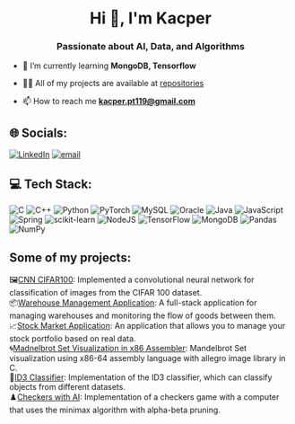 <h1 align="center">Hi 👋, I'm Kacper</h1>
<h3 align="center">Passionate about AI, Data, and Algorithms</h3>

- 🌱 I’m currently learning **MongoDB, Tensorflow**

- 👨‍💻 All of my projects are available at [repositories](https://github.com/kpta119?tab=repositories)

- 📫 How to reach me **kacper.pt119@gmail.com**

## 🌐 Socials:
[![LinkedIn](https://img.shields.io/badge/LinkedIn-%230077B5.svg?logo=linkedin&logoColor=white)](https://linkedin.com/in/www.linkedin.com/in/kacper-ptaszek-601757351) [![email](https://img.shields.io/badge/Email-D14836?logo=gmail&logoColor=white)](mailto:kacper.pt119@gmail.com) 

## 💻 Tech Stack:
![C](https://img.shields.io/badge/c-%2300599C.svg?style=for-the-badge&logo=c&logoColor=white) ![C++](https://img.shields.io/badge/c++-%2300599C.svg?style=for-the-badge&logo=c%2B%2B&logoColor=white) ![Python](https://img.shields.io/badge/python-3670A0?style=for-the-badge&logo=python&logoColor=ffdd54) ![PyTorch](https://img.shields.io/badge/PyTorch-%23EE4C2C.svg?style=for-the-badge&logo=PyTorch&logoColor=white) ![MySQL](https://img.shields.io/badge/mysql-4479A1.svg?style=for-the-badge&logo=mysql&logoColor=white) ![Oracle](https://img.shields.io/badge/Oracle-F80000?style=for-the-badge&logo=oracle&logoColor=white) ![Java](https://img.shields.io/badge/java-%23ED8B00.svg?style=for-the-badge&logo=openjdk&logoColor=white) ![JavaScript](https://img.shields.io/badge/javascript-%23323330.svg?style=for-the-badge&logo=javascript&logoColor=%23F7DF1E) ![Spring](https://img.shields.io/badge/spring-%236DB33F.svg?style=for-the-badge&logo=spring&logoColor=white) ![scikit-learn](https://img.shields.io/badge/scikit--learn-%23F7931E.svg?style=for-the-badge&logo=scikit-learn&logoColor=white) ![NodeJS](https://img.shields.io/badge/node.js-6DA55F?style=for-the-badge&logo=node.js&logoColor=white) ![TensorFlow](https://img.shields.io/badge/TensorFlow-%23FF6F00.svg?style=for-the-badge&logo=TensorFlow&logoColor=white) ![MongoDB](https://img.shields.io/badge/MongoDB-%234ea94b.svg?style=for-the-badge&logo=mongodb&logoColor=white) ![Pandas](https://img.shields.io/badge/pandas-%23150458.svg?style=for-the-badge&logo=pandas&logoColor=white) ![NumPy](https://img.shields.io/badge/numpy-%23013243.svg?style=for-the-badge&logo=numpy&logoColor=white)

## Some of my projects:
🖼️[CNN CIFAR100](https://github.com/kpta119/Convolutional-neural-network-CIFAR100): Implemented a convolutional neural network for classification of images from the CIFAR 100 dataset.  
📦[Warehouse Management Application](https://github.com/kpta119/WarehouseManagement): A full-stack application for managing warehouses and monitoring the flow of goods between them.  
📈[Stock Market Application](https://github.com/kpta119/Stock-Market-Web-Application): An application that allows you to manage your stock portfolio based on real data.  
🌀[Madnelbrot Set Visualization in x86 Assembler](https://github.com/kpta119/MandelbrotSet_Intelx86): Mandelbrot Set visualization using x86-64 assembly language with allegro image library in C.  
🌳[ID3 Classifier](https://github.com/kpta119/ID3-Classification): Implementation of the ID3 classifier, which can classify objects from different datasets.  
♟️[Checkers with AI](https://github.com/kpta119/Checkers-MiniMax-Algorithm): Implementation of a checkers game with a computer that uses the minimax algorithm with alpha-beta pruning.
